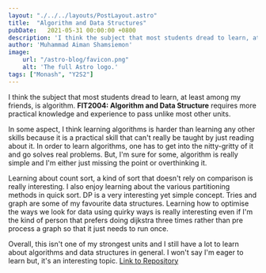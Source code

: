 ```yaml
---
layout: "./../../layouts/PostLayout.astro"
title:  "Algorithm and Data Structures"
pubDate:   2021-05-31 00:00:00 +0800
description: 'I think the subject that most students dread to learn, at least among my friends, is algorithm. FIT2004: Algorithm and Data Structure requires more practical knowledge and experience to pass unlike most other units. In some aspect, I think learning algorithms is harder than learning any other skills because it is a practical skill that cant really be taught by just reading about it.'
author: 'Muhammad Aiman Shamsiemon'
image:
    url: "/astro-blog/favicon.png"
    alt: 'The full Astro logo.'
tags: ["Monash", "Y2S2"]
---
```

I think the subject that most students dread to learn, at least among my friends, is algorithm. **FIT2004: Algorithm and Data Structure** requires more practical knowledge and experience to pass unlike most other units.

In some aspect, I think learning algorithms is harder than learning any other skills because it is a practical skill that can't really be taught by just reading about it. In order to learn algorithms, one has to get into the nitty-gritty of it and go solves real problems. But, I'm sure for some, algorithm is really simple and I'm either just missing the point or overthinking it.

Learning about count sort, a kind of sort that doesn't rely on comparison is really interesting. I also enjoy learning about the various partitioning methods in quick sort. DP is a very interesting yet simple concept. Tries and graph are some of my favourite data structures. Learning how to optimise the ways we look for data using quirky ways is really interesting even if I'm the kind of person that prefers doing dijkstra three times rather than pre process a graph so that it just needs to run once.

Overall, this isn't one of my strongest units and I still have a lot to learn about algorithms and data structures in general. I won't say I'm eager to learn but, it's an interesting topic. [Link to Repository](https://github.com/maiman-1/ads)
